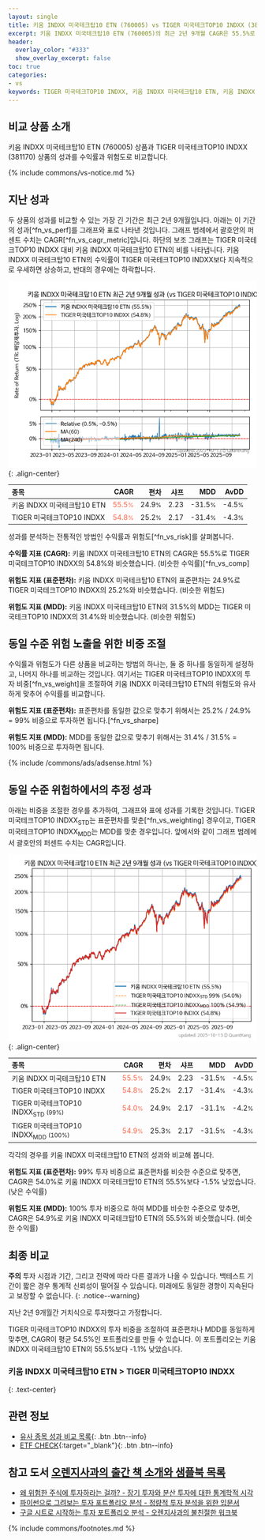 ```yaml
---
layout: single
title: 키움 INDXX 미국테크탑10 ETN (760005) vs TIGER 미국테크TOP10 INDXX (381170)
excerpt: 키움 INDXX 미국테크탑10 ETN (760005)의 최근 2년 9개월 CAGR은 55.5%로 TIGER 미국테크TOP10 INDXX (381170)의 54.8%와 비슷했습니다.
header:
  overlay_color: "#333"
  show_overlay_excerpt: false
toc: true
categories:
- vs
keywords: TIGER 미국테크TOP10 INDXX, 키움 INDXX 미국테크탑10 ETN, 키움 INDXX 미국테크탑10 ETN TIGER 미국테크TOP10 INDXX 비교, 760005, 381170, 760005 760005 비교
---
```


## 비교 상품 소개


키움 INDXX 미국테크탑10 ETN (760005) 상품과 TIGER 미국테크TOP10 INDXX (381170) 상품의 성과를 수익률과 위험도로 비교합니다.





{% include commons/vs-notice.md %}

## 지난 성과

두 상품의 성과를 비교할 수 있는 가장 긴 기간은 최근 2년 9개월입니다. 아래는 이 기간의 성과[^fn_vs_perf]를 그래프와 표로 나타낸 것입니다.
그래프 범례에서 괄호안의 퍼센트 수치는 CAGR[^fn_vs_cagr_metric]입니다.
하단의 보조 그래프는 TIGER 미국테크TOP10 INDXX 대비 키움 INDXX 미국테크탑10 ETN의 비를 나타냅니다.
키움 INDXX 미국테크탑10 ETN의 수익률이 TIGER 미국테크TOP10 INDXX보다 지속적으로 우세하면 상승하고, 반대의 경우에는 하락합니다.

![키움 INDXX 미국테크탑10 ETN](/vs/images/760005-vs-381170_dual.png){: .align-center}

| **종목** | **CAGR** | **편차** | **샤프** | **MDD** | **AvDD** |
| :------------ | ------: | -----------: | -------: | ------: | -------: |
| 키움 INDXX 미국테크탑10 ETN | <span style="color: tomato">55.5<small>%</small></span> | 24.9<small>%</small> | 2.23 | -31.5<small>%</small> | -4.5<small>%</small> |
| TIGER 미국테크TOP10 INDXX | <span style="color: tomato">54.8<small>%</small></span> | 25.2<small>%</small> | 2.17 | -31.4<small>%</small> | -4.3<small>%</small> |

<!-- more -->


성과를 분석하는 전통적인 방법인 수익률과 위험도[^fn_vs_risk]를 살펴봅니다.

**수익률 지표 (CAGR):** 키움 INDXX 미국테크탑10 ETN의 CAGR은 55.5%로 TIGER 미국테크TOP10 INDXX의 54.8%와 비슷했습니다. (비슷한 수익률)[^fn_vs_comp]

**위험도 지표 (표준편차):** 키움 INDXX 미국테크탑10 ETN의 표준편차는 24.9%로 TIGER 미국테크TOP10 INDXX의 25.2%와 비슷했습니다. (비슷한 위험도)

**위험도 지표 (MDD):** 키움 INDXX 미국테크탑10 ETN의 31.5%의 MDD는 TIGER 미국테크TOP10 INDXX의 31.4%와 비슷했습니다. (비슷한 위험도)



## 동일 수준 위험 노출을 위한 비중 조절

수익률과 위험도가 다른 상품을 비교하는 방법의 하나는, 둘 중 하나를 동일하게 설정하고, 나머지 하나를 비교하는 것입니다.
여기서는 TIGER 미국테크TOP10 INDXX의 투자 비중[^fn_vs_weight]을 조절하여 키움 INDXX 미국테크탑10 ETN의 위험도와 유사하게 맞추어 수익률를 비교합니다.

**위험도 지표 (표준편차):** 표준편차를 동일한 값으로 맞추기 위해서는 25.2% / 24.9% = 99% 비중으로 투자하면 됩니다.[^fn_vs_sharpe]

**위험도 지표 (MDD):** MDD를 동일한 값으로 맞추기 위해서는 31.4% / 31.5% = 100% 비중으로 투자하면 됩니다.


{% include /commons/ads/adsense.html %}



## 동일 수준 위험하에서의 추정 성과

아래는 비중을 조절한 경우를 추가하여, 그래프와 표에 성과를 기록한 것입니다.
TIGER 미국테크TOP10 INDXX<sub>STD</sub>는 표준편차를 맞춘[^fn_vs_weighting] 경우이고, TIGER 미국테크TOP10 INDXX<sub>MDD</sub>는 MDD를 맞춘 경우입니다.
앞에서와 같이 그래프 범례에서 괄호안의 퍼센트 수치는 CAGR입니다.


![키움 INDXX 미국테크탑10 ETN](/vs/images/760005-vs-381170.png){: .align-center}



| **종목** | **CAGR** | **편차** | **샤프** | **MDD** | **AvDD** |
| :------------ | ------: | -----------: | -------: | ------: | -------: |
| 키움 INDXX 미국테크탑10 ETN | <span style="color: tomato">55.5<small>%</small></span> | 24.9<small>%</small> | 2.23 | -31.5<small>%</small> | -4.5<small>%</small> |
| TIGER 미국테크TOP10 INDXX | <span style="color: tomato">54.8<small>%</small></span> | 25.2<small>%</small> | 2.17 | -31.4<small>%</small> | -4.3<small>%</small> |
| TIGER 미국테크TOP10 INDXX<sub>STD</sub> <small>(99%)</small> | <span style="color: tomato">54.0<small>%</small></span> | 24.9<small>%</small> | 2.17 | -31.1<small>%</small> | -4.2<small>%</small> |
| TIGER 미국테크TOP10 INDXX<sub>MDD</sub> <small>(100%)</small> | <span style="color: tomato">54.9<small>%</small></span> | 25.3<small>%</small> | 2.17 | -31.5<small>%</small> | -4.3<small>%</small> |



각각의 경우를 키움 INDXX 미국테크탑10 ETN의 성과와 비교해 봅니다.

**위험도 지표 (표준편차):** 99% 투자 비중으로 표준편차를 비슷한 수준으로 맞추면, CAGR은 54.0%로 키움 INDXX 미국테크탑10 ETN의 55.5%보다 -1.5% 낮았습니다. (낮은 수익률)

**위험도 지표 (MDD):** 100% 투자 비중으로 하여 MDD를 비슷한 수준으로 맞추면, CAGR은 54.9%로 키움 INDXX 미국테크탑10 ETN의 55.5%와 비슷했습니다. (비슷한 수익률)




## 최종 비교

**주의** 투자 시점과 기간, 그리고 전략에 따라 다른 결과가 나올 수 있습니다. 백테스트 기간이 짧은 경우 통계적 신뢰성이 떨어질 수 있습니다. 미래에도 동일한 경향이 지속된다고 보장할 수 없습니다.
{: .notice--warning}

지난 2년 9개월간 거치식으로 투자했다고 가정합니다.

TIGER 미국테크TOP10 INDXX의 투자 비중을 조절하여 표준편차나 MDD를 동일하게 맞추면, CAGR이 평균 54.5%인 포트폴리오를 만들 수 있습니다.
이 포트폴리오는 키움 INDXX 미국테크탑10 ETN의 55.5%보다 -1.1% 낮았습니다.

### 키움 INDXX 미국테크탑10 ETN &gt; TIGER 미국테크TOP10 INDXX
{: .text-center}


## 관련 정보

- [유사 종목 성과 비교 목록](/vs/){: .btn .btn--info}
- [ETF CHECK](https://www.etfcheck.co.kr/mobile/etpitem/381170/compare?compCode%5B%5D=760005){:target="_blank"}{: .btn .btn--info}


## 참고 도서 [오렌지사과의 출간 책 소개와 샘플북 목록](https://kongdori.tistory.com/691)

- [왜 위험한 주식에 투자하라는 걸까? - 장기 투자와 분산 투자에 대한 통계학적 시각](https://kongdori.tistory.com/421)
- [파이썬으로 그려보는 투자 포트폴리오 분석  - 정량적 투자 분석을 위한 입문서](https://kongdori.tistory.com/643)
- [구글 시트로 시작하는 투자 포트폴리오 분석 - 오렌지사과의 불친절한 워크북](https://kongdori.tistory.com/449)

{% include commons/footnotes.md %}